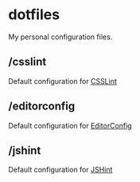 dotfiles
========

My personal configuration files.

## /csslint

Default configuration for [CSSLint](https://github.com/stubbornella/csslint)

## /editorconfig

Default configuration for [EditorConfig](http://editorconfig.org)

## /jshint

Default configuration for [JSHint](https://github.com/jshint/jshint/)
